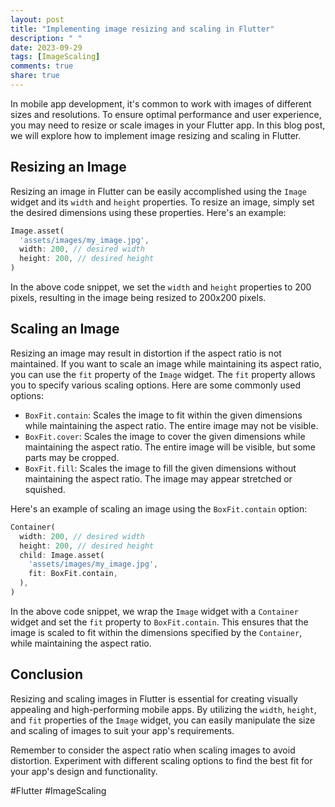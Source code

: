 ```yaml
---
layout: post
title: "Implementing image resizing and scaling in Flutter"
description: " "
date: 2023-09-29
tags: [ImageScaling]
comments: true
share: true
---
```


In mobile app development, it's common to work with images of different sizes and resolutions. To ensure optimal performance and user experience, you may need to resize or scale images in your Flutter app. In this blog post, we will explore how to implement image resizing and scaling in Flutter.

## Resizing an Image

Resizing an image in Flutter can be easily accomplished using the `Image` widget and its `width` and `height` properties. To resize an image, simply set the desired dimensions using these properties. Here's an example:

```dart
Image.asset(
  'assets/images/my_image.jpg',
  width: 200, // desired width
  height: 200, // desired height
)
```
In the above code snippet, we set the `width` and `height` properties to 200 pixels, resulting in the image being resized to 200x200 pixels.

## Scaling an Image

Resizing an image may result in distortion if the aspect ratio is not maintained. If you want to scale an image while maintaining its aspect ratio, you can use the `fit` property of the `Image` widget. The `fit` property allows you to specify various scaling options. Here are some commonly used options:

- `BoxFit.contain`: Scales the image to fit within the given dimensions while maintaining the aspect ratio. The entire image may not be visible.
- `BoxFit.cover`: Scales the image to cover the given dimensions while maintaining the aspect ratio. The entire image will be visible, but some parts may be cropped.
- `BoxFit.fill`: Scales the image to fill the given dimensions without maintaining the aspect ratio. The image may appear stretched or squished.

Here's an example of scaling an image using the `BoxFit.contain` option:

```dart
Container(
  width: 200, // desired width
  height: 200, // desired height
  child: Image.asset(
    'assets/images/my_image.jpg',
    fit: BoxFit.contain,
  ),
)
```

In the above code snippet, we wrap the `Image` widget with a `Container` widget and set the `fit` property to `BoxFit.contain`. This ensures that the image is scaled to fit within the dimensions specified by the `Container`, while maintaining the aspect ratio.

## Conclusion

Resizing and scaling images in Flutter is essential for creating visually appealing and high-performing mobile apps. By utilizing the `width`, `height`, and `fit` properties of the `Image` widget, you can easily manipulate the size and scaling of images to suit your app's requirements.

Remember to consider the aspect ratio when scaling images to avoid distortion. Experiment with different scaling options to find the best fit for your app's design and functionality.

#Flutter #ImageScaling